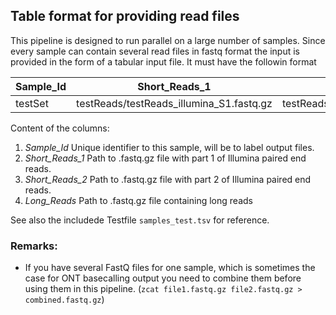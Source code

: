 Table format for providing read files
-------------------------------------

This pipeline is designed to run parallel on a large number of samples. Since every sample can contain several read files in fastq format the input is provided in the form of a tabular input file. It must have the followin format 

|Sample_Id|Short_Reads_1|Short_reads_2|Long_Reads|
----------|-------------|-------------|----------|
|testSet |testReads/testReads_illumina_S1.fastq.gz|testReads/testReads_illumina_S2.fastq.gz|testReads/testReads_nanopore.fastq.gz|

Content of the columns:
   1) *Sample_Id* Unique identifier to this sample, will be to label output files.
   2) *Short_Reads_1* Path to .fastq.gz file with part 1 of Illumina paired end reads.
   3) *Short_Reads_2* Path to .fastq.gz file with part 2 of Illumina paired end reads.
   4) *Long_Reads*  Path to .fastq.gz file containing long reads

See also the includede Testfile `samples_test.tsv` for reference. 

### Remarks:
- If you have several FastQ files for one sample, which is sometimes the case for ONT basecalling output you need to combine them before using them in this pipeline. (`zcat file1.fastq.gz file2.fastq.gz > combined.fastq.gz`)



